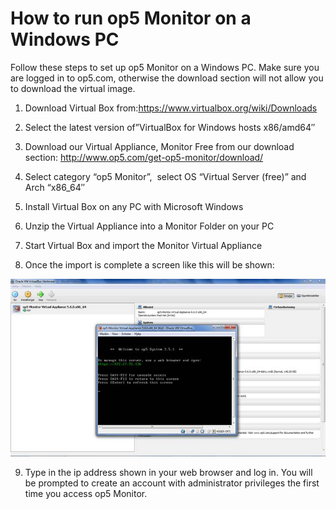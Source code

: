 # How to run op5 Monitor on a Windows PC

Follow these steps to set up op5 Monitor on a Windows PC. Make sure you are logged in to op5.com, otherwise the download section will not allow you to download the virtual image.

1) Download Virtual Box from:<https://www.virtualbox.org/wiki/Downloads>

2) Select the latest version of”VirtualBox for Windows hosts x86/amd64″

3) Download our Virtual Appliance, Monitor Free from our download section: <http://www.op5.com/get-op5-monitor/download/>

4) Select category “op5 Monitor”,  select OS “Virtual Server (free)” and Arch “x86\_64″

5) Install Virtual Box on any PC with Microsoft Windows

6) Unzip the Virtual Appliance into a Monitor Folder on your PC

7) Start Virtual Box and import the Monitor Virtual Appliance

8) Once the import is complete a screen like this will be shown:

![](attachments/688579/5242957.jpg)

9) Type in the ip address shown in your web browser and log in. You will be prompted to create an account with administrator privileges the first time you access op5 Monitor. 

